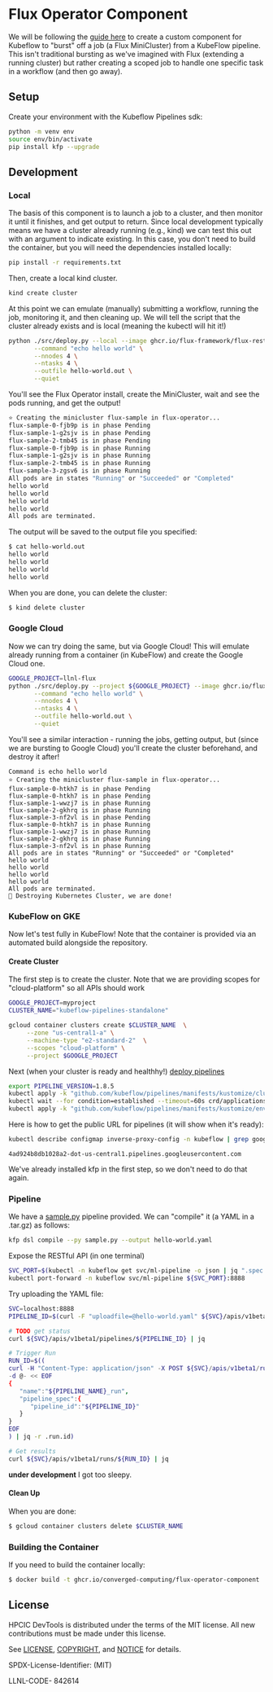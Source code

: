 # Flux Operator Component

We will be following the [guide here](https://www.kubeflow.org/docs/components/pipelines/v1/sdk/component-development/)
to create a custom component for Kubeflow to "burst" off a job (a Flux MiniCluster)
from a KubeFlow pipeline. This isn't traditional bursting as we've imagined with Flux
(extending a running cluster) but rather creating a scoped job to handle one specific
task in a workflow (and then go away).

## Setup

Create your environment with the Kubeflow Pipelines sdk:

```bash
python -m venv env
source env/bin/activate
pip install kfp --upgrade
```

## Development

### Local

The basis of this component is to launch a job to a cluster, and then
monitor it until it finishes, and get output to return. Since local development
typically means we have a cluster already running (e.g., kind) we can
test this out with an argument to indicate existing. In this case, you don't need to
build the container, but you will need the dependencies installed locally:

```bash
pip install -r requirements.txt
```

Then, create a local kind cluster. 

```bash
kind create cluster
```

At this point we can emulate (manually) submitting a workflow, running the job, monitoring it, and then cleaning up.
We will tell the script that the cluster already exists and is local (meaning the kubectl will hit it!)

```bash
python ./src/deploy.py --local --image ghcr.io/flux-framework/flux-restful-api:latest \
       --command "echo hello world" \
       --nnodes 4 \
       --ntasks 4 \
       --outfile hello-world.out \
       --quiet
```

You'll see the Flux Operator install, create the MiniCluster, wait and see the pods running, and get the output!

```bash
⭐️ Creating the minicluster flux-sample in flux-operator...
flux-sample-0-fjb9p is in phase Pending
flux-sample-1-g2sjv is in phase Pending
flux-sample-2-tmb45 is in phase Pending
flux-sample-0-fjb9p is in phase Running
flux-sample-1-g2sjv is in phase Running
flux-sample-2-tmb45 is in phase Running
flux-sample-3-zgsv6 is in phase Running
All pods are in states "Running" or "Succeeded" or "Completed"
hello world
hello world
hello world
hello world
All pods are terminated.
```

The output will be saved to the output file you specified:

```bash
$ cat hello-world.out 
hello world
hello world
hello world
hello world
```

When you are done, you can delete the cluster:

```bash
$ kind delete cluster
```

### Google Cloud 

Now we can try doing the same, but via Google Cloud! This will emulate already running from
a container (in KubeFlow) and create the Google Cloud one. 

```bash
GOOGLE_PROJECT=llnl-flux
python ./src/deploy.py --project ${GOOGLE_PROJECT} --image ghcr.io/flux-framework/flux-restful-api:latest \
       --command "echo hello world" \
       --nnodes 4 \
       --ntasks 4 \
       --outfile hello-world.out \
       --quiet
```

You'll see a similar interaction - running the jobs, getting output, but (since we are bursting to Google Cloud)
you'll create the cluster beforehand, and destroy it after!

```console
Command is echo hello world
⭐️ Creating the minicluster flux-sample in flux-operator...
flux-sample-0-htkh7 is in phase Pending
flux-sample-0-htkh7 is in phase Pending
flux-sample-1-wwzj7 is in phase Running
flux-sample-2-gkhrq is in phase Running
flux-sample-3-nf2vl is in phase Pending
flux-sample-0-htkh7 is in phase Running
flux-sample-1-wwzj7 is in phase Running
flux-sample-2-gkhrq is in phase Running
flux-sample-3-nf2vl is in phase Running
All pods are in states "Running" or "Succeeded" or "Completed"
hello world
hello world
hello world
hello world
All pods are terminated.
🧿️ Destroying Kubernetes Cluster, we are done!
```

### KubeFlow on GKE

Now let's test fully in KubeFlow! Note that the container is provided via an automated build
alongside the repository.

#### Create Cluster

The first step is to create the cluster. Note that we are providing scopes for "cloud-platform"
so all APIs should work

```bash
GOOGLE_PROJECT=myproject
CLUSTER_NAME="kubeflow-pipelines-standalone"

gcloud container clusters create $CLUSTER_NAME  \
     --zone "us-central1-a" \
     --machine-type "e2-standard-2"  \
     --scopes "cloud-platform" \
     --project $GOOGLE_PROJECT
```

Next (when your cluster is ready and healthhy!) [deploy pipelines](https://www.kubeflow.org/docs/components/pipelines/v1/installation/standalone-deployment/#deploying-kubeflow-pipelines)

```bash
export PIPELINE_VERSION=1.8.5
kubectl apply -k "github.com/kubeflow/pipelines/manifests/kustomize/cluster-scoped-resources?ref=$PIPELINE_VERSION"
kubectl wait --for condition=established --timeout=60s crd/applications.app.k8s.io
kubectl apply -k "github.com/kubeflow/pipelines/manifests/kustomize/env/dev?ref=$PIPELINE_VERSION"
```

Here is how to get the public URL for pipelines (it will show when it's ready):

```bash
kubectl describe configmap inverse-proxy-config -n kubeflow | grep googleusercontent.com
```
```console
4ad924b8db1028a2-dot-us-central1.pipelines.googleusercontent.com
```

We've already installed kfp in the first step, so we don't need to do that again.


### Pipeline

We have a [sample.py](sample.py) pipeline provided. We can "compile" it (a YAML in a .tar.gz)
as follows:

```bash
kfp dsl compile --py sample.py --output hello-world.yaml
```

Expose the RESTful API (in one terminal)

```bash
SVC_PORT=$(kubectl -n kubeflow get svc/ml-pipeline -o json | jq ".spec.ports[0].port")
kubectl port-forward -n kubeflow svc/ml-pipeline ${SVC_PORT}:8888
```

Try uploading the YAML file:

```bash
SVC=localhost:8888
PIPELINE_ID=$(curl -F "uploadfile=@hello-world.yaml" ${SVC}/apis/v1beta1/pipelines/upload | jq -r .id)

# TODO get status
curl ${SVC}/apis/v1beta1/pipelines/${PIPELINE_ID} | jq

# Trigger Run
RUN_ID=$((
curl -H "Content-Type: application/json" -X POST ${SVC}/apis/v1beta1/runs \
-d @- << EOF
{
   "name":"${PIPELINE_NAME}_run",
   "pipeline_spec":{
      "pipeline_id":"${PIPELINE_ID}"
   }
}
EOF
) | jq -r .run.id)

# Get results
curl ${SVC}/apis/v1beta1/runs/${RUN_ID} | jq
```

**under development** I got too sleepy.

#### Clean Up

When you are done:

```bash
$ gcloud container clusters delete $CLUSTER_NAME
```

### Building the Container

If you need to build the container locally:

```bash
$ docker build -t ghcr.io/converged-computing/flux-operator-component .
```


## License

HPCIC DevTools is distributed under the terms of the MIT license.
All new contributions must be made under this license.

See [LICENSE](https://github.com/converged-computing/cloud-select/blob/main/LICENSE),
[COPYRIGHT](https://github.com/converged-computing/cloud-select/blob/main/COPYRIGHT), and
[NOTICE](https://github.com/converged-computing/cloud-select/blob/main/NOTICE) for details.

SPDX-License-Identifier: (MIT)

LLNL-CODE- 842614
